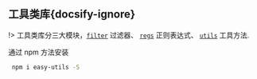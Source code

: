 ## 工具类库{docsify-ignore}

!> 工具类库分三大模块，[`filter`](/components/filters/) 过滤器、 [`regs`](/components/regs/) 正则表达式、 [`utils`](/components/utils/) 工具方法.

通过 npm 方法安装

```bash
 npm i easy-utils -S 
```
